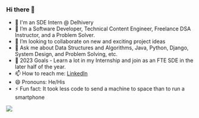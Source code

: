 ### Hi there 👋

- 🤖 I'm an SDE Intern @ Delhivery
- 🌱 I’m a Software Developer, Technical Content Engineer, Freelance DSA Instructor, and a Problem Solver.  
- 👯 I’m looking to collaborate on new and exciting project ideas
- 💬 Ask me about Data Structures and Algorithms, Java, Python, Django, System Design, and Problem Solving, etc.
- 🥅 2023 Goals - Learn a lot in my Internship and join as an FTE SDE in the later half of the year.
- 📫 How to reach me: [LinkedIn](https://www.linkedin.com/in/guneet-malhotra-952a0b190/) 
- 😄 Pronouns: He/His
- ⚡ Fun fact: It took less code to send a machine to space than to run a smartphone
<img src="https://github-readme-stats.vercel.app/api?username=Guneet-05&&show_icons=true&title_color=ffffff&icon_color=bb2acf&text_color=daf7dc&bg_color=151515">
